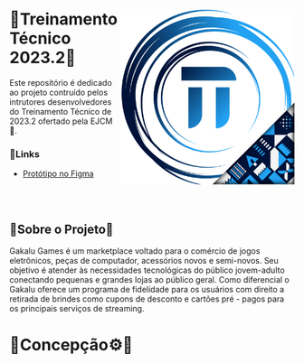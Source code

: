 <h1>
  <img src="./LogoTT23_2.svg" align="right" width="310px"/>
  🔹Treinamento Técnico 2023.2🔹
</h1>
Este repositório é dedicado ao projeto contruído pelos intrutores desenvolvedores do Treinamento Técnico de 2023.2 ofertado pela EJCM🏯.

### 🔗Links
- [Protótipo no Figma](https://www.figma.com/file/kCyEHO7BBkWafjfb2S3Fgs/Prot%C3%B3tipo---Gakalu?type=design&node-id=0%3A1&mode=design&t=lREN3Xy4N159TgtY-1)


<br/>
<br/>

## 🔹Sobre o Projeto🔹
Gakalu Games é um marketplace  voltado para o comércio de jogos eletrônicos, peças de computador, acessórios novos e semi-novos.
Seu objetivo é atender às necessidades tecnológicas do público jovem-adulto conectando pequenas e grandes lojas ao público geral.
Como diferencial o Gakalu oferece um programa de fidelidade para os usuários com direito a retirada de brindes como cupons de desconto
e cartões pré - pagos para os principais serviços de streaming.

# 🔹Concepção⚙️🔹
